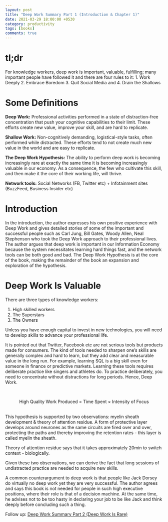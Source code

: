 ```yaml
---
layout: post
title: "Deep Work Summary Part 1 (Introduction & Chapter 1)"
date: 2021-03-29 18:00:00 +0530
category: productivity
tags: [books]
comments: true
---
```

# tl;dr

For knowledge workers, deep work is important, valuable, fulfilling; many important people have followed it and there are four rules to it: 1. Work Deeply 2. Embrace Boredom 3. Quit Social Media and 4. Drain the Shallows

# Some Definitions

**Deep Work:** Professional activities performed in a state of distraction-free concentration that push your cognitive capabilities to their limit. These efforts create new value, improve your skill, and are hard to replicate.

**Shallow Work:** Non-cognitively demanding, logistical-style tasks, often performed while distracted. These efforts tend to not create much new value in the world and are easy to replicate.

**The Deep Work Hypothesis:** The ability to perform deep work is becoming increasingly rare at exactly the same time it is becoming increasingly valuable in our economy. As a consequence, the few who cultivate this skill, and then make it the core of their working life, will thrive.

**Network tools:** Social Networks (FB, Twitter etc) + Infotainment sites (BuzzFeed, Business Insider etc)

# Introduction

In the introduction, the author expresses his own positive experience with Deep Work and gives detailed stories of some of the important and successful people such as Carl Jung, Bill Gates, Woody Allen, Neal Stephenson who took the Deep Work approach to their professional lives. The author argues that deep work is important in our Information Economy because the system necessitates learning hard things fast, and the network tools can be both good and bad. The Deep Work Hypothesis is at the core of the book, making the remainder of the book an expansion and exploration of the hypothesis.

# Deep Work Is Valuable

There are three types of knowledge workers:
1. High skilled workers
2. The Superstars
3. The Owners

Unless you have enough capital to invest in new technologies, you will need to develop skills to advance your professional life.

It is pointed out that Twitter, Facebook etc are not serious tools but products made for consumers. The kind of tools needed to sharpen one’s skills are generally complex and hard to learn, but they add clear and measurable value in the long run. For example, learning SQL is a big skill even for someone in finance or predictive markets. Learning these tools requires deliberate practice like singers and athletes do. To practice deliberately, you need to concentrate without distractions for long periods. Hence, Deep Work.

<br /><center> High Quality Work Produced = Time Spent × Intensity of Focus </center><br />

This hypothesis is supported by two observations: myelin sheath development & theory of attention residue. A form of protective layer develops around neurones as the same circuits are fired over and over, protecting the paths and thereby improving the retention rates - this layer is called myelin the sheath.

Theory of attention residue says that it takes approximately 20min to switch context - biologically.

Given these two observations, we can derive the fact that long sessions of undistracted practice are needed to acquire new skills.

A common counterargument to deep work is that people like Jack Dorsey do virtually no deep work yet they are very successful. The author agrees and says this book is not needed for people in such high executive positions, where their role is that of a decision machine. At the same time, he advises not to be too hasty in declaring your job to be like Jack and think deeply before concluding such a thing.

Follow up: [Deep Work Summary Part 2 (Deep Work Is Rare)][1]

[1]: /productivity/2021/04/05/deep-work-summary-ch-2.html
